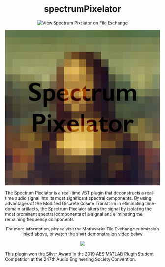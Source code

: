 <div  align="center">

# spectrumPixelator
[![View Spectrum Pixelator on File Exchange](https://www.mathworks.com/matlabcentral/images/matlab-file-exchange.svg)](https://www.mathworks.com/matlabcentral/fileexchange/72449-spectrum-pixelator)

<img width="600px" src="docs/imgs/logo.jpg">

</div>

The Spectrum Pixelator is a real-time VST plugin that deconstructs a real-time audio signal into its most significant spectral components. By using advantages of the Modified Discrete Cosine Transform in eliminating time-domain artifacts, the Spectrum Pixelator alters the signal by isolating the most prominent spectral components of a signal and eliminating the remaining frequency components.

<div  align="center">
<p>For more information, please visit the Mathworks File Exchange submission linked above, or watch the short demonstration video below.</p>
<a href="https://youtu.be/tT46hXvSd8Q"><img width="600px" src="docs/imgs/thumb.png"></a> 
</div>

This plugin won the Silver Award in the 2019 AES MATLAB Plugin Student Competition at the 247th Audio Engineering Society Convention.
